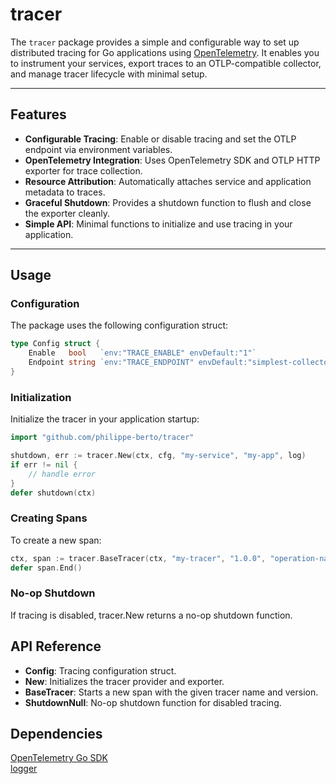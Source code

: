 # tracer

The `tracer` package provides a simple and configurable way to set up distributed tracing for Go applications using [OpenTelemetry](https://opentelemetry.io/). It enables you to instrument your services, export traces to an OTLP-compatible collector, and manage tracer lifecycle with minimal setup.

---

## Features

- **Configurable Tracing**: Enable or disable tracing and set the OTLP endpoint via environment variables.
- **OpenTelemetry Integration**: Uses OpenTelemetry SDK and OTLP HTTP exporter for trace collection.
- **Resource Attribution**: Automatically attaches service and application metadata to traces.
- **Graceful Shutdown**: Provides a shutdown function to flush and close the exporter cleanly.
- **Simple API**: Minimal functions to initialize and use tracing in your application.

---

## Usage

### Configuration

The package uses the following configuration struct:

```go
type Config struct {
    Enable   bool   `env:"TRACE_ENABLE" envDefault:"1"`
    Endpoint string `env:"TRACE_ENDPOINT" envDefault:"simplest-collector.monitoring.svc.cluster.local:4318"`
}
```

### Initialization

Initialize the tracer in your application startup:

```go
import "github.com/philippe-berto/tracer"

shutdown, err := tracer.New(ctx, cfg, "my-service", "my-app", log)
if err != nil {
    // handle error
}
defer shutdown(ctx)
```

### Creating Spans

To create a new span:

```go
ctx, span := tracer.BaseTracer(ctx, "my-tracer", "1.0.0", "operation-name")
defer span.End()
```

### No-op Shutdown

If tracing is disabled, tracer.New returns a no-op shutdown function.

## API Reference

- **Config**: Tracing configuration struct.
- **New**: Initializes the tracer provider and exporter.
- **BaseTracer**: Starts a new span with the given tracer name and version.
- **ShutdownNull**: No-op shutdown function for disabled tracing.

## Dependencies

[OpenTelemetry Go SDK](https://pkg.go.dev/go.opentelemetry.io/otel)  
[logger](https://github.com/philippe-berto/logger)
